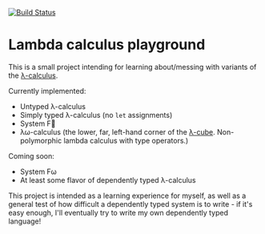 [![Build Status](https://travis-ci.org/sdleffler/calculi.svg?branch=master)](https://travis-ci.org/sdleffler/calculi)
# Lambda calculus playground

This is a small project intending for learning about/messing with variants of the [λ-calculus](https://en.wikipedia.org/wiki/Lambda_calculus).

Currently implemented:
- Untyped λ-calculus
- Simply typed λ-calculus (no `let` assignments)
- System F
- λω-calculus (the lower, far, left-hand corner of the [λ-cube](https://en.wikipedia.org/wiki/Lambda_cube). Non-polymorphic lambda calculus with type operators.)

Coming soon:
- System Fω
- At least some flavor of dependently typed λ-calculus

This project is intended as a learning experience for myself, as well as a general test of how difficult a dependently typed system is to write - if it's easy enough, I'll eventually try to write my own dependently typed language!
